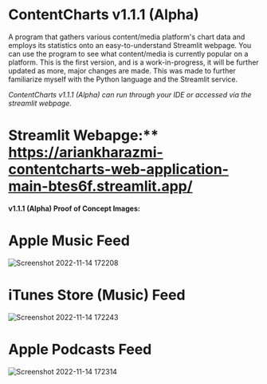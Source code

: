 # ContentCharts v1.1.1 (Alpha)
A program that gathers various content/media platform's chart data and employs its statistics onto an easy-to-understand Streamlit webpage. 
You can use the program to see what content/media is currently popular on a platform.
This is the first version, and is a work-in-progress, it will be further updated as more, major changes are made.
This was made to further familiarize myself with the Python language and the Streamlit service. 

*ContentCharts v1.1.1 (Alpha) can run through your IDE or accessed via the streamlit webpage.*


# Streamlit Webapge:** https://ariankharazmi-contentcharts-web-application-main-btes6f.streamlit.app/

**v1.1.1 (Alpha) Proof of Concept Images:**

# Apple Music Feed
![Screenshot 2022-11-14 172208](https://user-images.githubusercontent.com/100003892/201781443-7e552ec6-a7de-4446-ba48-0964b2ab0883.png)
# iTunes Store (Music) Feed
![Screenshot 2022-11-14 172243](https://user-images.githubusercontent.com/100003892/201781450-162981d6-e81d-4394-9c5c-086e219dee9a.png)
# Apple Podcasts Feed
![Screenshot 2022-11-14 172314](https://user-images.githubusercontent.com/100003892/201781457-82154b6c-96f0-4b4a-b820-3d55b7be3c73.png)
